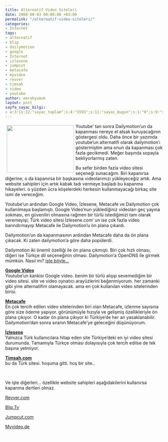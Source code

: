```yaml
---
title: Alternatif Video Siteleri
date: 2008-08-03 00:00:00 +03:00
permalink: "/alternatif-video-siteleri/"
categories:
- İnternet
tags:
- alternatif
- blip
- dailymotion
- google
- İnternet
- izlesene
- jumpcut
- metacafe
- myvideo
- revver
- timsah
- video
- youtube
author: emrahyumuk
layout: post
sayfa_sayac_bilgi:
- a:3:{s:12:"sayac_toplam";s:4:"3593";s:11:"sayac_bugun";s:1:"0";s:9:"son_okuma";s:10:"1364909208";}
---
```


<img class="alignleft" style="margin: 5px; float: left;"  title="video siteleri" src="http://img392.imageshack.us/img392/5596/videouf9.gif" alt="" width="215" height="151" />Youtube&#8217; tan sonra Dailymotion&#8217;un da kapanması nereye el atsak kuruyacağının göstergesi oldu. Daha önce bir yazımda youtube&#8217;un alternatifi olarak dailymotion&#8217;ı göstermiştim ama onun da kapanması çok fazla gecikmedi. Meğer başında sopayla bekliyorlarmış zaten.

Bu sefer birden fazla video sitesi seçeneği sunacağım. Biri kapanırsa diğerine, o da kapanırsa bir başkasına videolarımızı yükleyeceğiz artık. Ama website sahipleri için artık kabak tadı vermeye başladı bu kapanma hikayeleri. o yüzden ücra köşelerdeki herkesin kullanmayacağı birkaç site ismi de vereceğim.

<!--more-->

Youtube&#8217;un ardından Google Video, İzlesene, Metacafe ve Dailymotion çok kullanılmaya başlamıştı. Google Video&#8217;nun yüklediğiniz videoları geç yayına sokması, en güveniliri olmasına rağmen bir türlü istediğimizi tam olarak veremeyişi; Türk video sitesi İzlesene.com&#8217; un ise çok fazla video barındırmayışı Metacafe ile Dailymotion&#8217;u ön plana çıkardı.

Dailymotion&#8217;un da kapanmasının ardından Metacafe daha da ön plana çıkacak. Ki zaten dailymotion&#8217;a göre daha popülerdi.

Dailymotion iki önemli özelliği ile ön plana çıkmıştı. Biri çok hızlı olması, diğeri ise Türkçe dil seçeneğinin olması. Dailymotion&#8217;a OpenDNS ile girmek mümkün. Nasıl mı? <a href="http://www.emrahyumuk.com/blog/open-dns-ve-youtube/" target="_blank">işte böyle&#8230;</a>

<a href="http://video.google.com/" target="_blank"><strong>Google Video</strong></a>  
Youtube&#8217;un kankisi Google video. benim bir türlü alışıp sevemediğim bir video sitesi. site ve video oynatıcı arayüzlerini beğenmiyorum. her zamanki gibi yine alternatifim olamayacak. ama en çok kullanılan video sitelerinden birisi.

**<a href="http://www.metacafe.com/" target="_blank">Metacafe</a>**  
En çok tercih edilen video sitelerinden biri olan Metacafe, izlenme sayısına göre size ödeme yapıyor. görünümüyle hızıyla ve gelişmiş özellikleriyle ön plana çıkıyor. O kadar ön plana çıkıyor ki Türkiye&#8217;de her an yasaklanabilir. Dailymotion&#8217;dan sonra sıranın Metacafe&#8217;ye geleceğini düşünüyorum.

**<a href="http://www.izlesene.com/" target="_blank">İzlesene</a>**  
Yalnızca Türk kullanıcılara hitap eden site Türkiye&#8217;deki en iyi video sitesi durumunda. Tamamıyla Türkçe olması dolayısıyla çok tercih edilse de tek başına yetmiyor.

<a href="http://www.timsah.com/ " target="_blank"><strong>Timsah.com</strong></a>  
bu da Türk sitesi. hoşuma gitti. hoş bir site..

<span style="color: #ffffff;">.</span>

Ve işte diğerleri&#8230; özellikle website sahipleri aşağıdakilerini kullanırsa kapanma dertleri olmaz.

<a href="http://www.revver.com/" target="_blank">Revver.com</a>

<a href="http://www.blip.tv/" target="_blank">Blip.Tv</a>

<a href="http://www.jumpcut.com/" target="_blank">Jumpcut.com</a>

<a href="http://www.myvideo.de/" target="_blank">Myvideo.de</a>

<span style="color: #ffffff;">.</span>